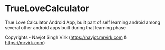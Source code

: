 # TrueLoveCalculator
True Love Calculator Android App, built part of self learning android among several other android apps built during that learning phase 






Copyrights - Navjot Singh Virk (https://navjot.mrvirk.com & https://mrvirk.com)

